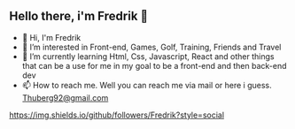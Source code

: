 ## Hello there, i'm Fredrik 👋



- 👋 Hi, I'm Fredrik 
- 👀 I’m interested in Front-end, Games, Golf, Training, Friends and Travel
- 🌱 I’m currently learning Html, Css, Javascript, React and other things that can be a use for me in my goal to be a front-end and then back-end dev
- 📫 How to reach me. Well you can reach me via mail or here i guess. Thuberg92@gmail.com

https://img.shields.io/github/followers/Fredrik?style=social


<!---
FredrikThunberg/FredrikThunberg is a ✨ special ✨ repository because its `README.md` (this file) appears on your GitHub profile.
You can click the Preview link to take a look at your changes.
--->
